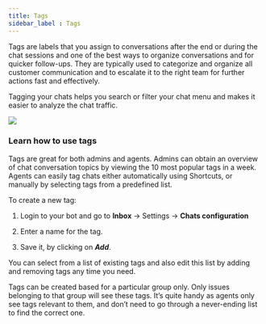 ```yaml
---
title: Tags
sidebar_label : Tags
---
```



Tags are labels that you assign to conversations after the end or during the chat sessions and one of the best ways to organize conversations and for quicker follow-ups. They are typically used to categorize and organize all customer communication and to escalate it to the right team for further actions fast and effectively.

Tagging your chats helps you search or filter your chat menu and makes it easier to analyze the chat traffic.


![](https://i.imgur.com/39vPpD6.png)


### Learn how to use tags

Tags are great for both admins and agents. Admins can obtain an overview of chat conversation topics by viewing the 10 most popular tags in a week. Agents can easily tag chats either automatically using Shortcuts, or manually by selecting tags from a predefined list.


To create a new tag:

1. Login to your bot and go to <b>Inbox</b> -> Settings -> <b>Chats configuration</b>

2. Enter a name for the tag. 

3. Save it, by clicking on <b><i>Add</i></b>.



You can select from a list of existing tags and also edit this list by adding and removing tags any time you need.


Tags can be created based for a particular group only. Only issues belonging to that group will see these tags. It’s quite handy as agents only see tags relevant to them, and don’t need to go through a never-ending list to find the correct one.